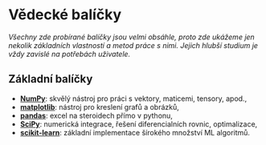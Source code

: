 # Vědecké balíčky

*Všechny zde probírané balíčky jsou velmi obsáhle, proto zde ukážeme jen nekolik základních vlastností a metod práce s nimi. Jejich hlubší studium je vždy zavislé na potřebách uživatele.*

## Základní balíčky

* [**NumPy**](http://www.numpy.org/): skvělý nástroj pro práci s vektory, maticemi, tensory, apod.,
* [**matplotlib**](https://matplotlib.org/): nástroj pro kreslení grafů a obrázků,
* [**pandas**](http://pandas.pydata.org/): excel na steroidech přímo v pythonu,
* [**SciPy**](https://www.scipy.org/): numerická integrace, řešení diferencialních rovnic, optimalizace, 
* [**scikit-learn**](http://scikit-learn.org/stable/): základní implementace šírokého množství ML algoritmů.
